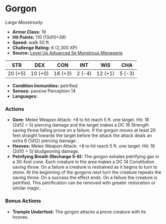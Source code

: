 # Gorgon

*Large* *Monstrosity*

- **Armor Class:** 19
- **Hit Points:** 110 (13d10+39)
- **Speed:** walk 50 ft.
- **Challenge Rating:** 6 (2,300 XP)
- **Source:** [Level Up Advanced 5e Monstrous Menagerie](https://www.levelup5e.com)

| STR | DEX | CON | INT | WIS | CHA |
| --- | --- | --- | --- | --- | --- |
| 20 (+5) | 10 (+0) | 16 (+3) | 2 (-4) | 12 (+1) | 5 (-3) |

- **Condition Immunities:** petrified
- **Senses:** passive Perception 14
- **Languages:** 
### Actions
- **Gore:** Melee Weapon Attack: +8 to hit  reach 5 ft.  one target. Hit: 18 (2d12 + 5) piercing damage  and the target makes a DC 16 Strength saving throw  falling prone on a failure. If the gorgon moves at least 20 feet straight towards the target before the attack  the attack deals an extra 6 (1d12) piercing damage.
- **Hooves:** Melee Weapon Attack: +8 to hit  reach 5 ft.  one target. Hit: 16 (2d10 + 5) bludgeoning damage.
- **Petrifying Breath (Recharge 5-6):** The gorgon exhales petrifying gas in a 30-foot cone. Each creature in the area makes a DC 14 Constitution saving throw. On a failure  a creature is restrained as it begins to turn to stone. At the beginning of the gorgons next turn  the creature repeats the saving throw. On a success  the effect ends. On a failure  the creature is petrified. This petrification can be removed with greater restoration or similar magic.
### Bonus Actions
- **Trample Underfoot:** The gorgon attacks a prone creature with its hooves.

